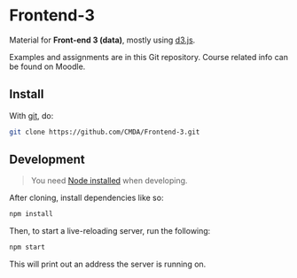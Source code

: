 # Frontend-3

Material for **Front-end 3 (data)**, mostly using [d3.js][d3].

Examples and assignments are in this Git repository. Course related
info can be found on Moodle.

## Install

With [git][], do:

```sh
git clone https://github.com/CMDA/Frontend-3.git
```

## Development

> You need [Node installed](https://nodejs.org) when developing.

After cloning, install dependencies like so:

```sh
npm install
```

Then, to start a live-reloading server, run the following:

```sh
npm start
```

This will print out an address the server is running on.

[d3]: https://github.com/d3/d3

[git]: https://git-scm.com
